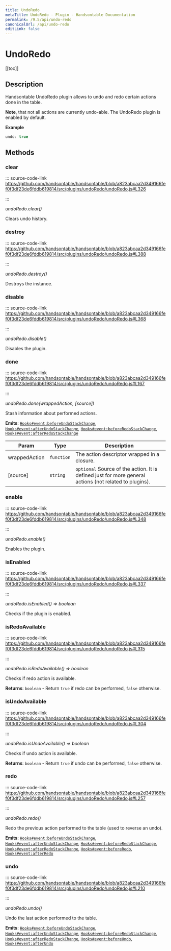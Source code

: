 ```yaml
---
title: UndoRedo
metaTitle: UndoRedo - Plugin - Handsontable Documentation
permalink: /9.5/api/undo-redo
canonicalUrl: /api/undo-redo
editLink: false
---
```


# UndoRedo

[[toc]]
## Description

Handsontable UndoRedo plugin allows to undo and redo certain actions done in the table.

__Note__, that not all actions are currently undo-able. The UndoRedo plugin is enabled by default.

**Example**  
```js
undo: true
```

## Methods

### clear
  
::: source-code-link https://github.com/handsontable/handsontable/blob/a823abcaa2d349166fef0f3df23de6fddb619814/src/plugins/undoRedo/undoRedo.js#L326

:::

_undoRedo.clear()_

Clears undo history.



### destroy
  
::: source-code-link https://github.com/handsontable/handsontable/blob/a823abcaa2d349166fef0f3df23de6fddb619814/src/plugins/undoRedo/undoRedo.js#L388

:::

_undoRedo.destroy()_

Destroys the instance.



### disable
  
::: source-code-link https://github.com/handsontable/handsontable/blob/a823abcaa2d349166fef0f3df23de6fddb619814/src/plugins/undoRedo/undoRedo.js#L368

:::

_undoRedo.disable()_

Disables the plugin.



### done
  
::: source-code-link https://github.com/handsontable/handsontable/blob/a823abcaa2d349166fef0f3df23de6fddb619814/src/plugins/undoRedo/undoRedo.js#L167

:::

_undoRedo.done(wrappedAction, [source])_

Stash information about performed actions.

**Emits**: [`Hooks#event:beforeUndoStackChange`](@/api/pluginHooks.md#beforeundostackchange), [`Hooks#event:afterUndoStackChange`](@/api/pluginHooks.md#afterundostackchange), [`Hooks#event:beforeRedoStackChange`](@/api/pluginHooks.md#beforeredostackchange), [`Hooks#event:afterRedoStackChange`](@/api/pluginHooks.md#afterredostackchange)  

| Param | Type | Description |
| --- | --- | --- |
| wrappedAction | `function` | The action descriptor wrapped in a closure. |
| [source] | `string` | `optional` Source of the action. It is defined just for more general actions (not related to plugins). |



### enable
  
::: source-code-link https://github.com/handsontable/handsontable/blob/a823abcaa2d349166fef0f3df23de6fddb619814/src/plugins/undoRedo/undoRedo.js#L348

:::

_undoRedo.enable()_

Enables the plugin.



### isEnabled
  
::: source-code-link https://github.com/handsontable/handsontable/blob/a823abcaa2d349166fef0f3df23de6fddb619814/src/plugins/undoRedo/undoRedo.js#L337

:::

_undoRedo.isEnabled() ⇒ boolean_

Checks if the plugin is enabled.



### isRedoAvailable
  
::: source-code-link https://github.com/handsontable/handsontable/blob/a823abcaa2d349166fef0f3df23de6fddb619814/src/plugins/undoRedo/undoRedo.js#L315

:::

_undoRedo.isRedoAvailable() ⇒ boolean_

Checks if redo action is available.


**Returns**: `boolean` - Return `true` if redo can be performed, `false` otherwise.  

### isUndoAvailable
  
::: source-code-link https://github.com/handsontable/handsontable/blob/a823abcaa2d349166fef0f3df23de6fddb619814/src/plugins/undoRedo/undoRedo.js#L304

:::

_undoRedo.isUndoAvailable() ⇒ boolean_

Checks if undo action is available.


**Returns**: `boolean` - Return `true` if undo can be performed, `false` otherwise.  

### redo
  
::: source-code-link https://github.com/handsontable/handsontable/blob/a823abcaa2d349166fef0f3df23de6fddb619814/src/plugins/undoRedo/undoRedo.js#L257

:::

_undoRedo.redo()_

Redo the previous action performed to the table (used to reverse an undo).

**Emits**: [`Hooks#event:beforeUndoStackChange`](@/api/pluginHooks.md#beforeundostackchange), [`Hooks#event:afterUndoStackChange`](@/api/pluginHooks.md#afterundostackchange), [`Hooks#event:beforeRedoStackChange`](@/api/pluginHooks.md#beforeredostackchange), [`Hooks#event:afterRedoStackChange`](@/api/pluginHooks.md#afterredostackchange), [`Hooks#event:beforeRedo`](@/api/pluginHooks.md#beforeredo), [`Hooks#event:afterRedo`](@/api/pluginHooks.md#afterredo)  


### undo
  
::: source-code-link https://github.com/handsontable/handsontable/blob/a823abcaa2d349166fef0f3df23de6fddb619814/src/plugins/undoRedo/undoRedo.js#L210

:::

_undoRedo.undo()_

Undo the last action performed to the table.

**Emits**: [`Hooks#event:beforeUndoStackChange`](@/api/pluginHooks.md#beforeundostackchange), [`Hooks#event:afterUndoStackChange`](@/api/pluginHooks.md#afterundostackchange), [`Hooks#event:beforeRedoStackChange`](@/api/pluginHooks.md#beforeredostackchange), [`Hooks#event:afterRedoStackChange`](@/api/pluginHooks.md#afterredostackchange), [`Hooks#event:beforeUndo`](@/api/pluginHooks.md#beforeundo), [`Hooks#event:afterUndo`](@/api/pluginHooks.md#afterundo)  



